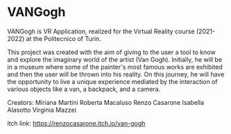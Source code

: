 # VANGogh
VANGogh is VR Application, realized for the Virtual Reality course (2021-2022) at the Politecnico of Turin.

This project was created with the aim of giving to the user a tool to know and explore the imaginary world of the artist (Van Gogh).
Initially, he will be in a museum where some of the painter's most famous works are exhibited and then the user will be thrown into his reality.
On this journey, he will have the opportunity to live a unique experience mediated by the interaction of various objects like a van, a backpack, and a camera.

Creators:
Miriana Martini
Roberta Macaluso
Renzo Casarone
Isabella Alasotto
Virginia Mazzei

itch link: https://renzocasarone.itch.io/van-gogh


